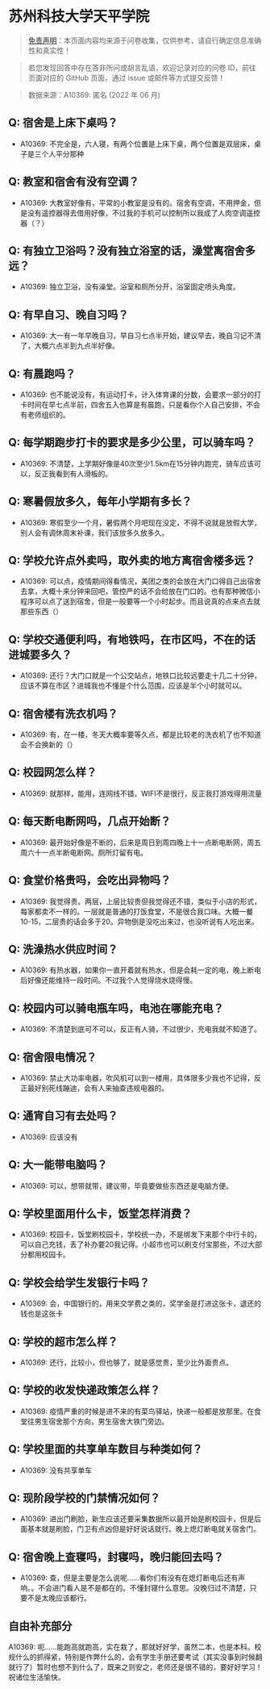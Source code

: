 # 苏州科技大学天平学院

> [免责声明](https://colleges.chat/#_3)：本页面内容均来源于问卷收集，仅供参考，请自行确定信息准确性和真实性！

> 若您发现回答中存在答非所问或胡言乱语，欢迎记录对应的问卷 ID，前往页面对应的 GitHub 页面，通过 issue 或邮件等方式提交反馈！

> 数据来源：A10369: 匿名 (2022 年 06 月)

## Q: 宿舍是上床下桌吗？

- A10369: 不完全是，六人寝，有两个位置是上床下桌，两个位置是双层床，桌子是三个人平分那种

## Q: 教室和宿舍有没有空调？

- A10369: 大教室好像有，平常的小教室是没有的。宿舍有空调，不用押金，但是没有遥控器得去借用好像，不过我的手机可以控制所以我成了人肉空调遥控器（？）

## Q: 有独立卫浴吗？没有独立浴室的话，澡堂离宿舍多远？

- A10369: 独立卫浴，没有澡堂。浴室和厕所分开，浴室固定喷头角度。

## Q: 有早自习、晚自习吗？

- A10369: 大一有一年早晚自习，早自习七点半开始，建议早去，晚自习记不清了，大概六点半到九点半好像。

## Q: 有晨跑吗？

- A10369: 也不能说没有，有运动打卡，计入体育课的分数，会要求一部分的打卡时间在早七点半前，四舍五入也算是有晨跑，只是看你个人自己安排，不会有老师组织的。

## Q: 每学期跑步打卡的要求是多少公里，可以骑车吗？

- A10369: 不清楚，上学期好像是40次至少1.5km在15分钟内跑完，骑车应该可以，反正我看到有人滑板的。

## Q: 寒暑假放多久，每年小学期有多长？

- A10369: 寒假至少一个月，暑假两个月吧现在没定，不得不说就是放假大学，别人会有调休周末补课，我们该放多久放多久。

## Q: 学校允许点外卖吗，取外卖的地方离宿舍楼多远？

- A10369: 可以点，疫情期间得看情况，美团之类的会放在大门口得自己出宿舍去拿，大概十来分钟来回吧，管控严的话不会给放在门口的。也有那种微信小程序可以点了送到宿舍，但是一般要等一个小时起步。而且说真的点来点去就那些东西（）

## Q: 学校交通便利吗，有地铁吗，在市区吗，不在的话进城要多久？

- A10369: 还行？大门口就是一个公交站点，地铁口比较远要走十几二十分钟，应该不算在市区？进城我也不懂是个什么范围，应该是半个小时就可以。

## Q: 宿舍楼有洗衣机吗？

- A10369: 有，在一楼，冬天大概率要等久点，都是比较老的洗衣机了也不知道会不会换新的（）

## Q: 校园网怎么样？

- A10369: 就那样，能用，连网线不错，WIFI不是很行，反正我打游戏得用流量

## Q: 每天断电断网吗，几点开始断？

- A10369: 最开始好像是不断的，后来是周日到周四晚上十一点断电断网，周五周六十一点半断电断网。厕所灯留有电。

## Q: 食堂价格贵吗，会吃出异物吗？

- A10369: 我觉得贵。两层，上层比较贵但我觉得还不错，类似于小店的形式，每家都卖不一样的。一层就是普通的打饭食堂，不是很合我口味。大概一餐10-15，二层贵的话会多于20。异物倒是没吃出来过，也没听说有人吃出来。

## Q: 洗澡热水供应时间？

- A10369: 有热水器，如果你一直开着就有热水，但是会耗一定的电，晚上断电后好像还能维持一段时间。不过我个人觉得烧水烧得慢。

## Q: 校园内可以骑电瓶车吗，电池在哪能充电？

- A10369: 不清楚到底可不可以，反正有人骑，不过很少，充电我就不知道了。

## Q: 宿舍限电情况？

- A10369: 禁止大功率电器，吹风机可以到一楼用，具体限多少我也不记得，反正最好别死线蹦迪，会有人来抽查违规电器的。

## Q: 通宵自习有去处吗？

- A10369: 应该没有

## Q: 大一能带电脑吗？

- A10369: 可以，想带就带，建议带，毕竟要做些东西还是电脑方便。

## Q: 学校里面用什么卡，饭堂怎样消费？

- A10369: 校园卡，饭堂刷校园卡，学校统一办，不是绑发下来那个中行卡的，可以自己充钱，丢了补办要20我记得。小超市也可以刷支付宝那些，不过大部分都用校园卡。

## Q: 学校会给学生发银行卡吗？

- A10369: 会，中国银行的，用来交学费之类的，奖学金是打进这张卡，退还的钱也是这张卡

## Q: 学校的超市怎么样？

- A10369: 还行，比较小，但也够了，就是感觉贵，至少比外面贵点。

## Q: 学校的收发快递政策怎么样？

- A10369: 疫情严重的时候是进不来的有菜鸟驿站，快递一般都是放那里。在食堂往男生宿舍那个方向，男生宿舍大铁门旁边。

## Q: 学校里面的共享单车数目与种类如何？

- A10369: 没有共享单车

## Q: 现阶段学校的门禁情况如何？

- A10369: 进出门刷脸，新生应该还要采集数据所以最开始是刷校园卡，但是后面基本就是刷脸，门卫有点凶但是好好说话就行。晚上熄灯断电就关宿舍门。

## Q: 宿舍晚上查寝吗，封寝吗，晚归能回去吗？

- A10369: 查，但是主要是怎么说呢……看你们有没有在熄灯断电后还有声响。。不会进门看人是不是都在的。不懂封寝什么意思。没晚归过不清楚，只要不是太晚应该都行。

## 自由补充部分

A10369: 呃……能跑高就跑高，实在栽了，那就好好学，虽然二本，也是本科。校规什么的抓得紧，特别是作弊什么的，会有学生手册还要考试（其实没事到时候翻就行了）暂时也想不到什么了，既来之则安之，老师还是很不错的，要好好学习！祝诸位生活愉快。